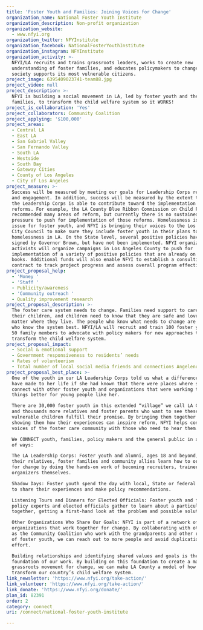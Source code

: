 ```yaml
---
title: 'Foster Youth and Families: Joining Voices for Change'
organization_name: National Foster Youth Institute
organization_description: Non-profit organization
organization_website:
  - www.nfyi.org
organization_twitter: NFYInstitute
organization_facebook: NationalFosterYouthInstitute
organization_instagram: NFYInstitute
organization_activity: >-
  NFYI/LA recruits and trains grassroots leaders, works to create new
  understanding of foster families, and educates policymakers to change how
  society supports its most vulnerable citizens.
project_image: 6395409023741-team88.jpg
project_video: null
project_description: >-
  NFYI is building a social movement in LA, led by foster youth and their
  families, to transform the child welfare system so it WORKS!
project_is_collaboration: 'Yes'
project_collaborators: Community Coalition
project_applying: '$100,000'
project_areas:
  - Central LA
  - East LA
  - San Gabriel Valley
  - San Fernando Valley
  - South LA
  - Westside
  - South Bay
  - Gateway Cities
  - County of Los Angeles
  - City of Los Angeles
project_measure: >-
  Success will be measured by meeting our goals for Leadership Corps recruitment
  and engagement. In addition, success will be measured by the extent to which
  the Leadership Corps is able to contribute toward the implementation of policy
  reforms. For example, the LA County Blue Ribbon Commission on Child Protection
  recommended many areas of reform, but currently there is no sustained outside
  pressure to push for implementation of those reforms. Homelessness is a big
  issue for foster youth, and NFYI is bringing their voices to the Los Angeles
  City Council to make sure they include foster youth in their plans to address
  homelessness in LA. On the State level, several positive policies have been
  signed by Governor Brown, but have not been implemented. NFYI organizers and
  activists will organize campaigns in Los Angeles County to push for
  implementation of a variety of positive policies that are already on the
  books. Additional funds will also enable NFYI to establish a consulting
  contract to track project progress and assess overall program effectiveness.
project_proposal_help:
  - 'Money '
  - 'Staff '
  - Publicity/awareness
  - 'Community outreach '
  - Quality improvement research
project_proposal_description: >-
  The foster care system needs to change. Families need support to care for
  their children, and children need to know that they are safe and loved no
  matter where they live. The people who know what needs to change are the ones
  who know the system best. NFYI/LA will recruit and train 100 foster youth and
  50 family members to advocate with policy makers for new approaches to
  transform the child welfare system.
project_proposal_impact:
  - Social & emotional support
  - Government responsiveness to residents’ needs
  - Rates of volunteerism
  - Total number of local social media friends and connections Angelenos have
project_proposal_best_place: >-
  One of the youth in our LA Leadership Corps told us what a difference it would
  have made to her life if she had known that there were places where she could
  connect with other foster youth and organizations that were working to make
  things better for young people like her. 

  There are 30,000 foster youth in this extended “village” we call LA County,
  and thousands more relatives and foster parents who want to see these
  vulnerable children fulfill their promise. By bringing them together and
  showing them how their experiences can inspire reform, NFYI helps connect the
  voices of the foster care community with those who need to hear them.  

  We CONNECT youth, families, policy makers and the general public in a variety
  of ways:

  The LA Leadership Corps: Foster youth and alumni, ages 18 and beyond, and
  their relatives, foster families and community allies learn how to organize
  for change by doing the hands-on work of becoming recruiters, trainers and
  organizers themselves. 

  Shadow Days: Foster youth spend the day with local, State or federal officials
  to share their experiences and make policy recommendations.

  Listening Tours and Dinners for Elected Officials: Foster youth and families,
  policy experts and elected officials gather to learn about a particular issue
  together, getting a first-hand look at the problem and possible solutions.

  Other Organizations Who Share Our Goals: NFYI is part of a network of
  organizations that work together for change. By collaborating with others such
  as the Community Coalition who work with the grandparents and other relatives
  of foster youth, we can reach out to more people and avoid duplication of
  effort.

  Building relationships and identifying shared values and goals is the
  foundation of our work. By building on this foundation to create a massive
  grassroots movement for change, we can make LA County a model of how to
  transform our country’s child welfare system.
link_newsletter: 'https://www.nfyi.org/take-action/'
link_volunteer: 'https://www.nfyi.org/take-action/'
link_donate: 'https://www.nfyi.org/donate/'
plan_id: 82391
order: 2
category: connect
uri: /connect/national-foster-youth-institute

---
```

